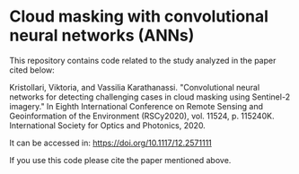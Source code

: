 # Cloud masking with convolutional neural networks (ANNs)

This repository contains code related to the study analyzed in the paper cited below:

Kristollari, Viktoria, and Vassilia Karathanassi. "Convolutional neural networks for detecting challenging cases in cloud masking using Sentinel-2 imagery." In Eighth International Conference on Remote Sensing and Geoinformation of the Environment (RSCy2020), vol. 11524, p. 115240K. International Society for Optics and Photonics, 2020.

It can be accessed in: https://doi.org/10.1117/12.2571111

If you use this code please cite the paper mentioned above.

